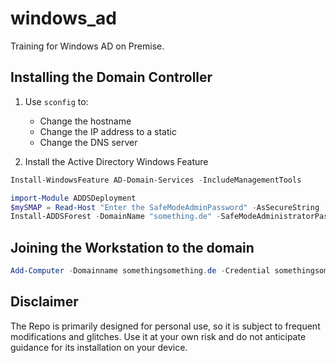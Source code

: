 # windows_ad
Training for Windows AD on Premise.

## Installing the Domain Controller

1. Use `sconfig` to:
    - Change the hostname
    - Change the IP address to a static
    - Change the DNS server

2. Install the Active Directory Windows Feature

```powershell
Install-WindowsFeature AD-Domain-Services -IncludeManagementTools
```
```powershell
import-Module ADDSDeployment
$mySMAP = Read-Host "Enter the SafeModeAdminPassword" -AsSecureString
Install-ADDSForest -DomainName "something.de" -SafeModeAdministratorPassword $mySMAP
```

## Joining the Workstation to the domain

```powershell
Add-Computer -Domainname somethingsomething.de -Credential somethingsomething\Administrator -Force -Restart
```

## Disclaimer

The Repo is primarily designed for personal use, so it is subject to frequent modifications and glitches. Use it at your own risk and do not anticipate guidance for its installation on your device.
